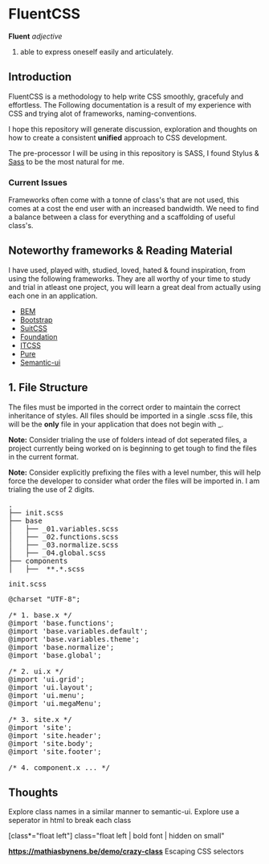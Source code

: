 # FluentCSS

**Fluent**
*adjective*

1. able to express oneself easily and articulately.

## Introduction
FluentCSS is a methodology to help write CSS smoothly, gracefuly and effortless. The Following documentation is a result of my experience with CSS and trying alot of frameworks, naming-conventions.

I hope this repository will generate discussion, exploration and thoughts on how to create a consistent **unified** approach to CSS development.

The pre-processor I will be using in this repository is SASS, I found Stylus & [Sass](http://sass-lang.com/) to be the most natural for me.

### Current Issues

Frameworks often come with a tonne of class's that are not used, this comes at a cost the end user with an increased bandwidth. We need to find a balance between a class for everything and a scaffolding of useful class's.


## Noteworthy frameworks & Reading Material

I have used, played with, studied, loved, hated & found inspiration, from using the following frameworks. They are all worthy of your time to study and trial in atleast one project, you will learn a great deal from actually using each one in an application.

* [BEM](https://en.bem.info/method/)
* [Bootstrap](http://getbootstrap.com)
* [SuitCSS](https://github.com/suitcss/suit/blob/master/doc/naming-conventions.md)
* [Foundation](http://http://foundation.zurb.com)
* [ITCSS](http://itcss.io/)
* [Pure](https://github.com/yahoo/pure/)
* [Semantic-ui](http://semantic-ui.com)


## 1. File Structure
The files must be imported in the correct order to maintain the correct inheritance of styles.
All files should be imported in a single .scss file, this will be the **only** file in your application that does not begin with _.

**Note:** Consider trialing the use of folders intead of dot seperated files, a project currently being worked on is beginning to get tough to find the files in the current format.

**Note:** Consider explicitly prefixing the files with a level number, this will help force the developer to consider what order the files will be imported in. I am trialing the use of 2 digits.

<pre>
.
├── init.scss
├── base
│   ├── _01.variables.scss
│   ├── _02.functions.scss
│   ├── _03.normalize.scss
│   ├── _04.global.scss
├── components
│   ├── _**.*.scss
</pre>

<pre>init.scss</pre>

<pre>
@charset "UTF-8";

/* 1. base.x */
@import 'base.functions';
@import 'base.variables.default';
@import 'base.variables.theme';
@import 'base.normalize';
@import 'base.global';

/* 2. ui.x */
@import 'ui.grid';
@import 'ui.layout';
@import 'ui.menu';
@import 'ui.megaMenu';

/* 3. site.x */
@import 'site';
@import 'site.header';
@import 'site.body';
@import 'site.footer';

/* 4. component.x ... */
</pre>

## Thoughts

Explore class names in a similar manner to semantic-ui.
Explore use a seperator in html to break each class

[class*="float left"]
class="float left | bold font | hidden on small"

**https://mathiasbynens.be/demo/crazy-class** Escaping CSS selectors
